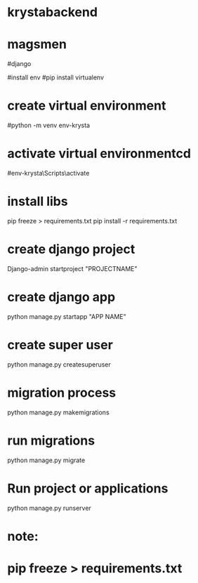 # krystabackend

# magsmen
#django

#install env
#pip install virtualenv
# create virtual environment
#python -m venv env-krysta

# activate virtual environmentcd
#env-krysta\Scripts\activate
 
 
# install libs
pip freeze > requirements.txt 
pip install -r requirements.txt

# create django  project
Django-admin startproject "PROJECTNAME"

# create django app 
python manage.py startapp "APP NAME"

# create super user 
python manage.py createsuperuser
# migration process 
python manage.py makemigrations 

# run migrations 
python manage.py migrate 

# Run project or applications
python manage.py runserver

# note:
# pip freeze > requirements.txt 